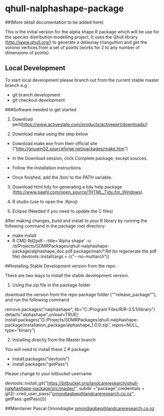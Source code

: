 # qhull-nalphashape-package 

##(More detail documentation to be added here)

This is the initial version for the alpha shape R package which will be use for the species distribution modelling project. It uses the Qhull library (http://www.qhull.org/) 
to generate a delaunay triangultion and get the voronoi vertices from a set of points (works for 2 to any number of dimensions of points)



## Local Development 

To start local development please branch out from the current stable master branch e.g :

+ git branch development
+ git checkout development


###Software needed to get started

1. Download perl(https://www.activestate.com/products/activeperl/downloads/)


2. Download make using the step below


+ Download make.exe from their official site ("http://gnuwin32.sourceforge.net/packages/make.htm")

+ In the Download session, click Complete package, except sources.

+ Follow the installation instructions.

+ Once finished, add the <installation directory>/bin/ to the PATH variable.



3. Download html tidy for generating a tidy help package (http://www.paehl.com/open_source/?HTML_Tidy_for_Windows).


4. R studio (use to open the .Rproj)


5. Eclipse (Needed if you need to update the C files)


After making changes,  build and install to your R library by running the following command in the package root directory:

+ make install
+  R CMD Rd2pdf --title='Alpha shape' -o /d/Projects/SDMRPackages/qhull-nalphashape-package/alphashape_doc.pdf package/man/*.Rd (to regenerate the pdf file)
devtools::install(args = c("--no-multiarch"))


##Installing Stable Development version from the repo

There are two ways to install the stable development version.

1. Using the zip file in the package folder 

download the version from the repo package folder (""release_package""), and run the following command

remove.packages("nalphashape", lib="C:/Program Files/R/R-3.5.1/library")
detach("alphashape",unload=TRUE)
install.packages("D:/Projects/SDMRPackages/qhull-nalphashape-package/installation_package/alphashape_1.0.0.zip", repos=NULL, type="binary")



2. Installing directly from the Master branch

You will need to install these 2 R package:
+ install.packages("devtools")
+ install.packages("getPass")

Please change to your bitbucket username

devtools::install_git("https://bitbucket.org/landcareresearch/qhull-nalphashape-package/src/master/", subdir ="package",credentials = git2r::cred_user_pass("omondiagbep@landcareresearch.co.nz", getPass::getPass()))
    
    
    

##Maintainer
Pascal Omondiagbe <omondiagbep@landcareresearch.co.nz>




